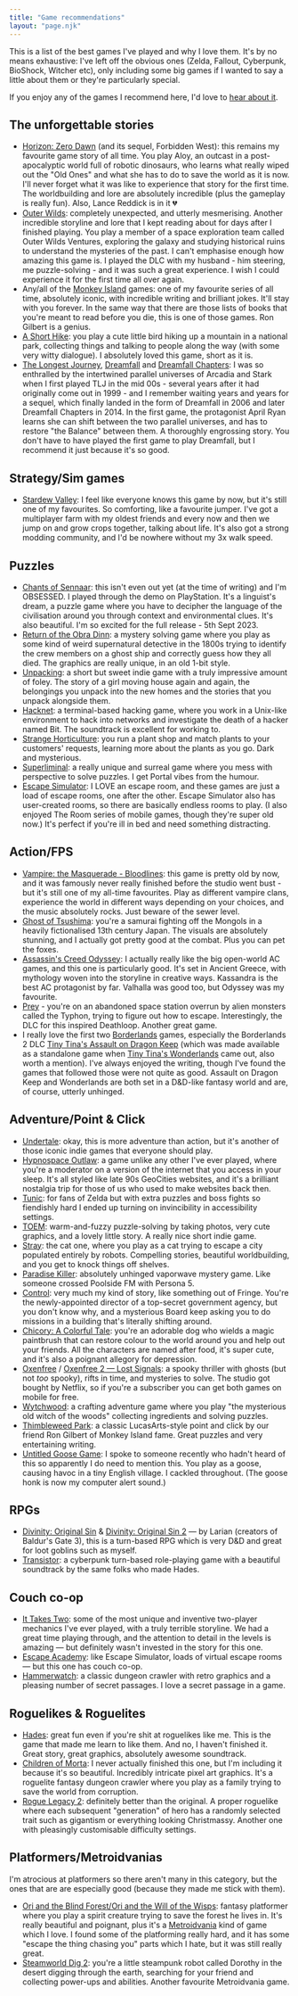 ```yaml
---
title: "Game recommendations"
layout: "page.njk"
---
```


This is a list of the best games I've played and why I love them. It's by no means exhaustive: I've left off the obvious ones (Zelda, Fallout, Cyberpunk, BioShock, Witcher etc), only including some big games if I wanted to say a little about them or they're particularly special.

If you enjoy any of the games I recommend here, I'd love to [hear about it](https://sophie.omg.lol). 

## The unforgettable stories
* [Horizon: Zero Dawn](https://www.playstation.com/en-us/horizon/) (and its sequel, Forbidden West): this remains my favourite game story of all time. You play Aloy, an outcast in a post-apocalyptic world full of robotic dinosaurs, who learns what really wiped out the "Old Ones" and what she has to do to save the world as it is now. I'll never forget what it was like to experience that story for the first time. The worldbuilding and lore are absolutely incredible (plus the gameplay is really fun). Also, Lance Reddick is in it 💔
* [Outer Wilds](https://www.mobiusdigitalgames.com/outer-wilds.html): completely unexpected, and utterly mesmerising. Another incredible storyline and lore that I kept reading about for days after I finished playing. You play a member of a space exploration team called Outer Wilds Ventures, exploring the galaxy and studying historical ruins to understand the mysteries of the past. I can't emphasise enough how amazing this game is. I played the DLC with my husband - him steering, me puzzle-solving - and it was such a great experience. I wish I could experience it for the first time all over again.
* Any/all of the [Monkey Island](https://store.steampowered.com/franchise/monkeyisland/) games: one of my favourite series of all time, absolutely iconic, with incredible writing and brilliant jokes. It'll stay with you forever. In the same way that there are those lists of books that you're meant to read before you die, this is one of those games. Ron Gilbert is a genius.
* [A Short Hike](https://ashorthike.com/): you play a cute little bird hiking up a mountain in a national park, collecting things and talking to people along the way (with some very witty dialogue). I absolutely loved this game, short as it is. 
* [The Longest Journey](https://store.steampowered.com/app/6310/The_Longest_Journey/), [Dreamfall](https://store.steampowered.com/app/6300/Dreamfall_The_Longest_Journey/) and [Dreamfall Chapters](https://store.steampowered.com/app/237850/Dreamfall_Chapters/): I was so enthralled by the intertwined parallel universes of Arcadia and Stark when I first played TLJ in the mid 00s - several years after it had originally come out in 1999 - and I remember waiting years and years for a sequel, which finally landed in the form of Dreamfall in 2006 and later Dreamfall Chapters in 2014. In the first game, the protagonist April Ryan learns she can shift between the two parallel universes, and has to restore "the Balance" between them. A thoroughly engrossing story. You don't have to have played the first game to play Dreamfall, but I recommend it just because it's so good. 
 
## Strategy/Sim games
* [Stardew Valley](https://www.stardewvalley.net/): I feel like everyone knows this game by now, but it's still one of my favourites. So comforting, like a favourite jumper. I've got a multiplayer farm with my oldest friends and every now and then we jump on and grow crops together, talking about life. It's also got a strong modding community, and I'd be nowhere without my 3x walk speed.
  
## Puzzles
* [Chants of Sennaar](https://www.focus-entmt.com/en/games/chants-of-sennaar): this isn't even out yet (at the time of writing) and I'm OBSESSED. I played through the demo on PlayStation. It's a linguist's dream, a puzzle game where you have to decipher the language of the civilisation around you through context and environmental clues. It's also beautiful. I'm so excited for the full release - 5th Sept 2023. 
* [Return of the Obra Dinn](https://obradinn.com/): a mystery solving game where you play as some kind of weird supernatural detective in the 1800s trying to identify the crew members on a ghost ship and correctly guess how they all died. The graphics are really unique, in an old 1-bit style. 
* [Unpacking](https://www.unpackinggame.com/): a short but sweet indie game with a truly impressive amount of foley. The story of a girl moving house again and again, the belongings you unpack into the new homes and the stories that you unpack alongside them. 
* [Hacknet](https://hacknet-os.com/): a terminal-based hacking game, where you work in a Unix-like environment to hack into networks and investigate the death of a hacker named Bit. The soundtrack is excellent for working to. 
* [Strange Horticulture](https://www.strangehorticulture.com/): you run a plant shop and match plants to your customers' requests, learning more about the plants as you go. Dark and mysterious. 
* [Superliminal](http://www.pillowcastlegames.com/): a really unique and surreal game where you mess with perspective to solve puzzles. I get Portal vibes from the humour. 
* [Escape Simulator](https://pinestudio.com/games/escape-simulator/): I LOVE an escape room, and these games are just a load of escape rooms, one after the other. Escape Simulator also has user-created rooms, so there are basically endless rooms to play. (I also enjoyed The Room series of mobile games, though they're super old now.) It's perfect if you're ill in bed and need something distracting.

## Action/FPS
* [Vampire: the Masquerade - Bloodlines](https://www.gog.com/game/vampire_the_masquerade_bloodlines): this game is pretty old by now, and it was famously never really finished before the studio went bust - but it's still one of my all-time favourites. Play as different vampire clans, experience the world in different ways depending on your choices, and the music absolutely rocks. Just beware of the sewer level.
* [Ghost of Tsushima](https://www.playstation.com/en-gb/games/ghost-of-tsushima/): you're a samurai fighting off the Mongols in a heavily fictionalised 13th century Japan. The visuals are absolutely stunning, and I actually got pretty good at the combat.  Plus you can pet the foxes.
* [Assassin's Creed Odyssey](https://www.ubisoft.com/en-gb/game/assassins-creed/odyssey): I actually really like the big open-world AC games, and this one is particularly good. It's set in Ancient Greece, with mythology woven into the storyline in creative ways. Kassandra is the best AC protagonist by far. Valhalla was good too, but Odyssey was my favourite.
* [Prey](https://bethesda.net/game/prey) - you're on an abandoned space station overrun by alien monsters called the Typhon, trying to figure out how to escape. Interestingly, the DLC for this inspired Deathloop. Another great game.
* I really love the first two [Borderlands](https://borderlands.com/en-US/) games, especially the Borderlands 2 DLC [Tiny Tina's Assault on Dragon Keep](https://playwonderlands.2k.com/tiny-tinas-assault-on-dragon-keep/) (which was made available as a standalone game when [Tiny Tina's Wonderlands](https://playwonderlands.2k.com/) came out, also worth a mention). I've always enjoyed the writing, though I've found the games that followed those were not quite as good. Assault on Dragon Keep and Wonderlands are both set in a D&D-like fantasy world and are, of course, utterly unhinged. 
  
## Adventure/Point & Click
* [Undertale](https://undertale.com/): okay, this is more adventure than action, but it's another of those iconic indie games that everyone should play. 
* [Hypnospace Outlaw](https://www.hypnospace.net/): a game unlike any other I've ever played, where you're a moderator on a version of the internet that you access in your sleep. It's all styled like late 90s GeoCities websites, and it's a brilliant nostalgia trip for those of us who used to make websites back then.
* [Tunic](https://tunicgame.com/): for fans of Zelda but with extra puzzles and boss fights so fiendishly hard I ended up turning on invincibility in accessibility settings. 
* [TOEM](https://www.somethingwemade.se/toem/): warm-and-fuzzy puzzle-solving by taking photos, very cute graphics, and a lovely little story. A really nice short indie game.
* [Stray](https://stray.game/): the cat one, where you play as a cat trying to escape a city populated entirely by robots. Compelling stories, beautiful worldbuilding, and you get to knock things off shelves. 
* [Paradise Killer](http://paradisekiller.com/): absolutely unhinged vaporwave mystery game. Like someone crossed Poolside FM with Persona 5.
* [Control](https://www.remedygames.com/games/control/): very much my kind of story, like something out of Fringe. You're the newly-appointed director of a top-secret government agency, but you don't know why, and a mysterious Board keep asking you to do missions in a building that's literally shifting around. 
* [Chicory: A Colorful Tale](https://chicorygame.com/): you're an adorable dog who wields a magic paintbrush that can restore colour to the world around you and help out your friends. All the characters are named after food, it's super cute, and it's also a poignant allegory for depression. 
* [Oxenfree](https://nightschoolstudio.com/oxenfree/) / [Oxenfree 2 &mdash; Lost Signals](https://nightschoolstudio.com/oxenfree-ii/): a spooky thriller with ghosts (but not *too* spooky), rifts in time, and mysteries to solve. The studio got bought by Netflix, so if you're a subscriber you can get both games on mobile for free. 
* [Wytchwood](https://whitethorngames.com/wytchwood): a crafting adventure game where you play "the mysterious old witch of the woods" collecting ingredients and solving puzzles.
* [Thimbleweed Park](https://thimbleweedpark.com/): a classic LucasArts-style point and click by our friend Ron Gilbert of Monkey Island fame. Great puzzles and very entertaining writing. 
* [Untitled Goose Game](https://goose.game/): I spoke to someone recently who hadn't heard of this so apparently I do need to mention this. You play as a goose, causing havoc in a tiny English village. I cackled throughout. (The goose honk is now my computer alert sound.)
  
## RPGs
* [Divinity: Original Sin](http://www.divinityoriginalsin.com/) & [Divinity: Original Sin 2](https://divinity.game/) &mdash; by Larian (creators of Baldur's Gate 3), this is a turn-based RPG which is very D&D and great for loot goblins such as myself.
* [Transistor](https://www.supergiantgames.com/games/transistor/): a cyberpunk turn-based role-playing game with a beautiful soundtrack by the same folks who made Hades. 

## Couch co-op
* [It Takes Two](https://www.ea.com/en-gb/games/it-takes-two): some of the most unique and inventive two-player mechanics I've ever played, with a truly terrible storyline. We had a great time playing through, and the attention to detail in the levels is amazing &mdash; but definitely wasn't invested in the story for this one.
* [Escape Academy](https://escapeacademygame.com/en): like Escape Simulator, loads of virtual escape rooms &mdash; but this one has couch co-op. 
* [Hammerwatch](https://store.steampowered.com/app/239070/Hammerwatch/): a classic dungeon crawler with retro graphics and a pleasing number of secret passages. I love a secret passage in a game. 

## Roguelikes & Roguelites
* [Hades](https://www.supergiantgames.com/games/hades): great fun even if you're shit at roguelikes like me. This is the game that made me learn to like them. And no, I haven't finished it. Great story, great graphics, absolutely awesome soundtrack.
* [Children of Morta](https://childrenofmorta.com/): I never actually finished this one, but I'm including it because it's so beautiful. Incredibly intricate pixel art graphics. It's a roguelite fantasy dungeon crawler where you play as a family trying to save the world from corruption. 
* [Rogue Legacy 2](https://roguelegacy2.com/): definitely better than the original. A proper roguelike where each subsequent "generation" of hero has a randomly selected trait such as gigantism or everything looking Christmassy. Another one with pleasingly customisable difficulty settings. 

## Platformers/Metroidvanias
I'm atrocious at platformers so there aren't many in this category, but the ones that are are especially good (because they made me stick with them).
* [Ori and the Blind Forest/Ori and the Will of the Wisps](https://www.orithegame.com/): fantasy platformer where you play a spirit creature trying to save the forest he lives in. It's really beautiful and poignant, plus it's a [Metroidvania](https://en.wikipedia.org/wiki/Metroidvania) kind of game which I love. I found some of the platforming really hard, and it has some "escape the thing chasing you" parts which I hate, but it was still really great.
* [Steamworld Dig 2](https://thunderfulgames.com/games/steamworld-dig-2/): you're a little steampunk robot called Dorothy in the desert digging through the earth, searching for your friend and collecting power-ups and abilities. Another favourite Metroidvania game.
